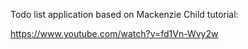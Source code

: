 Todo list application based on Mackenzie Child tutorial:

https://www.youtube.com/watch?v=fd1Vn-Wvy2w